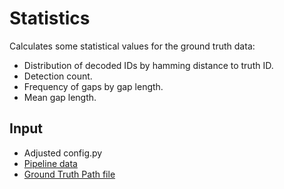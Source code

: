 # Statistics

Calculates some statistical values for the ground truth data:
* Distribution of decoded IDs by hamming distance to truth ID.
* Detection count.
* Frequency of gaps by gap length.
* Mean gap length.

## Input

* Adjusted config.py
* [Pipeline data](https://github.com/BioroboticsLab/bb_binary)
* [Ground Truth Path file](../path-file-format.md)

